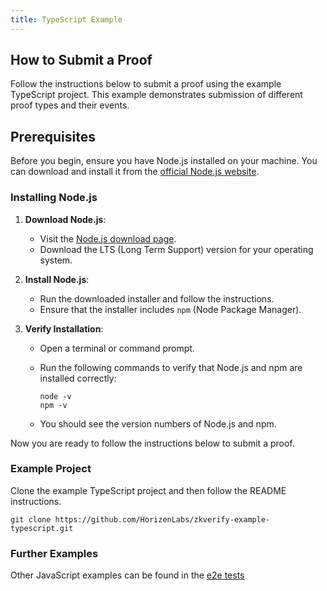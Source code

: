 ```yaml
---
title: TypeScript Example
---
```


## How to Submit a Proof

Follow the instructions below to submit a proof using the example TypeScript project. This example demonstrates submission of different proof types and their events.

## Prerequisites

Before you begin, ensure you have Node.js installed on your machine. You can download and install it from the [official Node.js website](https://nodejs.org/).

### Installing Node.js

1. **Download Node.js**:
    - Visit the [Node.js download page](https://nodejs.org/).
    - Download the LTS (Long Term Support) version for your operating system.

2. **Install Node.js**:
    - Run the downloaded installer and follow the instructions.
    - Ensure that the installer includes `npm` (Node Package Manager).

3. **Verify Installation**:
    - Open a terminal or command prompt.
    - Run the following commands to verify that Node.js and npm are installed correctly:

      ```shell
      node -v
      npm -v
      ```

    - You should see the version numbers of Node.js and npm.

Now you are ready to follow the instructions below to submit a proof.

### Example Project

Clone the example TypeScript project and then follow the README instructions.

```shell
git clone https://github.com/HorizenLabs/zkverify-example-typescript.git
```

### Further Examples

Other JavaScript examples can be found in the [e2e tests](https://github.com/HorizenLabs/zkVerify/tree/main/e2e-tests/js_scripts)